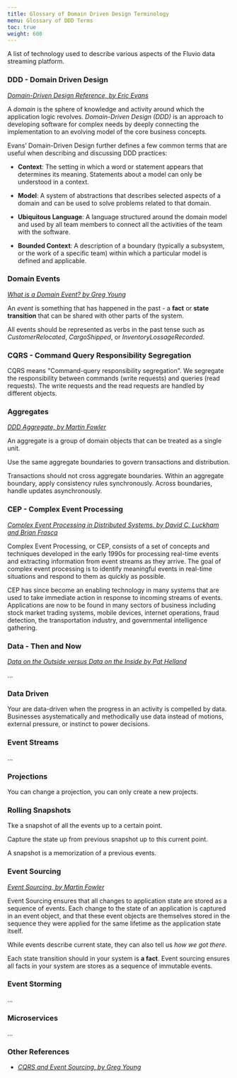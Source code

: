 ```yaml
---
title: Glossary of Domain Driven Design Terminology
menu: Glossary of DDD Terms
toc: true
weight: 600
---
```


A list of technology used to describe various aspects of the Fluvio data streaming platform.

### DDD - Domain Driven Design

_<a href="https://domainlanguage.com/wp-content/uploads/2016/05/DDD_Reference_2015-03.pdf" target="_blank">Domain-Driven Design Reference, by Eric Evans</a>_

A _domain_ is the sphere of knowledge and activity around which the application logic revolves. _Domain-Driven Design (DDD)_ is an approach to developing software for complex needs by deeply connecting the implementation to an evolving model of the core business concepts.

Evans’ Domain-Driven Design further defines a few common terms that are useful when describing and discussing DDD practices:

* **Context**: The setting in which a word or statement appears that determines its meaning. Statements about a model can only be understood in a context.

* **Model**: A system of abstractions that describes selected aspects of a domain and can be used to solve problems related to that domain.

* **Ubiquitous Language**: A language structured around the domain model and used by all team members to connect all the activities of the team with the software.

* **Bounded Context**: A description of a boundary (typically a subsystem, or the work of a specific team) within which a particular model is defined and applicable.


### Domain Events

_<a href="http://codebetter.com/gregyoung/2010/04/11/what-is-a-domain-event/" target="_blank">What is a Domain Event? by Greg Young</a>_

An _event_ is something that has happened in the past - a **fact** or **state transition** that can be shared with other parts of the system.

All events should be represented as verbs in the past tense such as _CustomerRelocated_, _CargoShipped_, or _InventoryLossageRecorded_.


### CQRS - Command Query Responsibility Segregation

CQRS means "Command-query responsibility segregation". We segregate the responsibility between commands (write requests) and queries (read requests). The write requests and the read requests are handled by different objects.



### Aggregates

_<a href="https://martinfowler.com/bliki/DDD_Aggregate.html" target="_blank">DDD Aggregate, by Martin Fowler</a>_

An aggregate is a group of domain objects that can be treated as a single unit. 

Use	the	same aggregate boundaries to govern transactions and distribution.

Transactions should not cross aggregate boundaries. Within an aggregate boundary, apply consistency rules synchronously. Across	 boundaries, handle updates asynchronously.


### CEP - Complex Event Processing

_<a href="https://complexevents.com/stanford/cep/" target="_blank">Complex Event Processing in Distributed Systems. by David C. Luckham and Brian Frasca</a>_

Complex Event Processing, or CEP, consists of a set of concepts and techniques developed in the early 1990s for processing real-time events and extracting information from event streams as they arrive. The goal of complex event processing is to identify meaningful events in real-time situations and respond to them as quickly as possible.

CEP has since become an enabling technology in many systems that are used to take immediate action in response to incoming streams of events. Applications are now to be found in many sectors of business including stock market trading systems, mobile devices, internet operations, fraud detection, the transportation industry, and governmental intelligence gathering.


### Data - Then and Now

_<a href="http://cidrdb.org/cidr2005/papers/P12.pdf" target="_blank">Data on the Outside versus Data on the Inside by Pat Helland</a>_

...

### Data Driven

Your are data-driven when the progress in an activity is compelled by data. Businesses asystematically and methodically use data instead of motions, external pressure, or instinct to power decisions.



### Event Streams

...


### Projections

You can change a projection, you can only create a new projects.


### Rolling Snapshots

Tke a snapshot of all the events up to a certain point.

Capture the state up from previous snapshot up to this current point.

A snapshot is a memorization of a previous events. 


### Event Sourcing

_<a href="https://martinfowler.com/eaaDev/EventSourcing.html" target="_blank">Event Sourcing, by Martin Fowler</a>_

Event Sourcing ensures that all changes to application state are stored as a sequence of events. Each change to the state of an application is captured in an event object, and that these event objects are themselves stored in the sequence they were applied for the same lifetime as the application state itself.

While events describe current state, they can also tell us _how we got there_.

Each state transition should in your system is **a fact**. Event sourcing ensures all facts in your system are stores as a sequence of immutable events.

### Event Storming

...

### Microservices

...


### Other References

* _<a href="https://www.youtube.com/watch?v=JHGkaShoyNs" target="_blank">CQRS and Event Sourcing, by Greg Young</a>_
